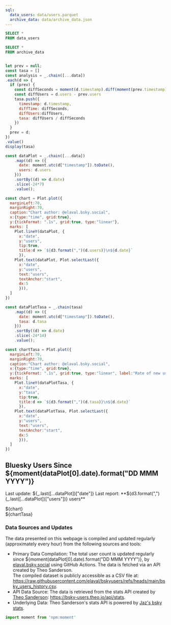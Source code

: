 ```yaml
---
sql:
  data_users: data/users.parquet
  archive_data: data/archive_data.json
---
```


```sql id=data
SELECT *
FROM data_users
```

```sql id=archive_data
SELECT *
FROM archive_data
```

```js

let prev = null;
const tasa = []
const analysis = _.chain([...data])
.each(d => {
  if (prev) {
    const diffSeconds = moment(d.timestamp).diff(moment(prev.timestamp), "seconds")
    const diffUsers = d.users - prev.users
    tasa.push({
      timestamp: d.timestamp,
      diffTime: diffSeconds,
      diffUsers:diffUsers,
      tasa: diffUsers / diffSeconds
    })
  }
  prev = d;
})
.value()
display(tasa)
```

```js
const dataPlot = _.chain([...data])
    .map((d) => ({
      date: moment.utc(d["timestamp"]).toDate(),
      users: d.users
    }))
    .sortBy((d) => d.date)
    .slice(-24*7)
    .value();

const chart = Plot.plot({
  marginLeft:70,
  marginRight:70,
  caption:"Chart author: @elaval.bsky.social",
  x:{type:"time", grid:true},
  y:{tickFormat: ".1s", grid:true, type:"linear"},
  marks: [
    Plot.lineY(dataPlot, {
      x:"date", 
      y:"users", 
      tip:true,
      title:d => `${d3.format(",")(d.users)}\n${d.date}`
      }),
    Plot.text(dataPlot, Plot.selectLast({
      x:"date", 
      y:"users", 
      text:"users",
      textAnchor:"start",
      dx:5
      })),
  ]
})
```


```js
const dataPlotTasa = _.chain(tasa)
    .map((d) => ({
      date: moment.utc(d["timestamp"]).toDate(),
      tasa: d.tasa
    }))
    .sortBy((d) => d.date)
    .slice(-24*14)
    .value();

const chartTasa = Plot.plot({
  marginLeft:70,
  marginRight:70,
  caption:"Chart author: @elaval.bsky.social",
  x:{type:"time", grid:true},
  y:{tickFormat: ".1s", grid:true, type:"linear", label:"Rate of new users per second"},
  marks: [
    Plot.lineY(dataPlotTasa, {
      x:"date", 
      y:"tasa", 
      tip:true,
      title:d => `${d3.format(",")(d.tasa)}\n${d.date}`
      }),
    Plot.text(dataPlotTasa, Plot.selectLast({
      x:"date", 
      y:"users", 
      text:"users",
      textAnchor:"start",
      dx:5
      })),
  ]
})
```

## Bluesky Users Since ${moment(dataPlot[0].date).format("DD MMM YYYY")}
Last update: ${_.last([...dataPlot])["date"]}  
Last report: **${d3.format(",")(_.last([...dataPlot])["users"])} users** 
<div class="card">
    ${chart}
</div>

<div class="card">
    ${chartTasa}
</div>


### Data Sources and Updates
The data presented on this webpage is compiled and updated regularly (approximately every hour) from the following sources and tools:
* Primary Data Compilation:
The total user count is updated regularly since ${moment(dataPlot[0].date).format("DD MMM YYYY")}, by [elaval.bsky.social](https://bsky.app/profile/elaval.bsky.social) using GitHub Actions. The data is fetched via an API created by Theo Sanderson.  
The compiled dataset is publicly accessible as a CSV file at: https://raw.githubusercontent.com/elaval/bskyusers/refs/heads/main/bsky_users_history.csv.
* API Data Source:
The data is retrieved from the stats API created by [Theo Sanderson](https://bsky.app/profile/theo.io): https://bsky-users.theo.io/api/stats.
* Underlying Data:
Theo Sanderson's stats API is powered by [Jaz's bsky stats](https://bsky.jazco.dev/stats).


<style>


@media (min-width: 640px) {
  .hero h1 {
    font-size: 90px;
  }
}

</style>

```js
import moment from 'npm:moment'
```
